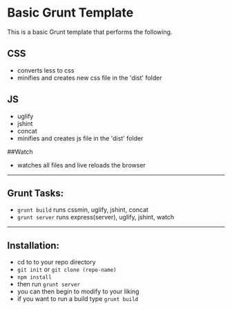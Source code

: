 # Basic Grunt Template
This is a basic Grunt template that performs the following.

## CSS
* converts less to css
* minifies and creates new css file in the 'dist' folder

## JS
*  uglify
*  jshint
*  concat
*  minifies and creates js file in the 'dist' folder

##Watch
* watches all files and live reloads the browser

* * *

## Grunt Tasks:
* `grunt build` runs cssmin, uglify, jshint, concat
* `grunt server` runs express(server), uglify, jshint, watch

* * * 

## Installation:
* cd to to your repo directory
* `git init` or `git clone (repo-name)`
* `npm install`
* then run `grunt server`
* you can then begin to modify to your liking
* if you want to run a build type `grunt build`
 
